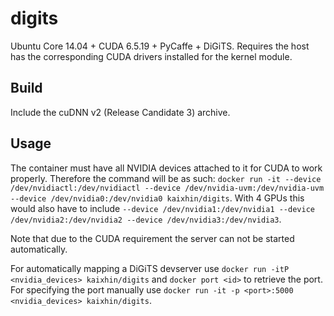 digits
======
Ubuntu Core 14.04 + CUDA 6.5.19 + PyCaffe + DiGiTS. Requires the host has the corresponding CUDA drivers installed for the kernel module.

Build
-----
Include the cuDNN v2 (Release Candidate 3) archive.

Usage
-----
The container must have all NVIDIA devices attached to it for CUDA to work properly.
Therefore the command will be as such: `docker run -it --device /dev/nvidiactl:/dev/nvidiactl --device /dev/nvidia-uvm:/dev/nvidia-uvm --device /dev/nvidia0:/dev/nvidia0 kaixhin/digits`.
With 4 GPUs this would also have to include `--device /dev/nvidia1:/dev/nvidia1 --device /dev/nvidia2:/dev/nvidia2 --device /dev/nvidia3:/dev/nvidia3`.

Note that due to the CUDA requirement the server can not be started automatically.

For automatically mapping a DiGiTS devserver use `docker run -itP <nvidia_devices> kaixhin/digits` and `docker port <id>` to retrieve the port.
For specifying the port manually use `docker run -it -p <port>:5000 <nvidia_devices> kaixhin/digits`.
